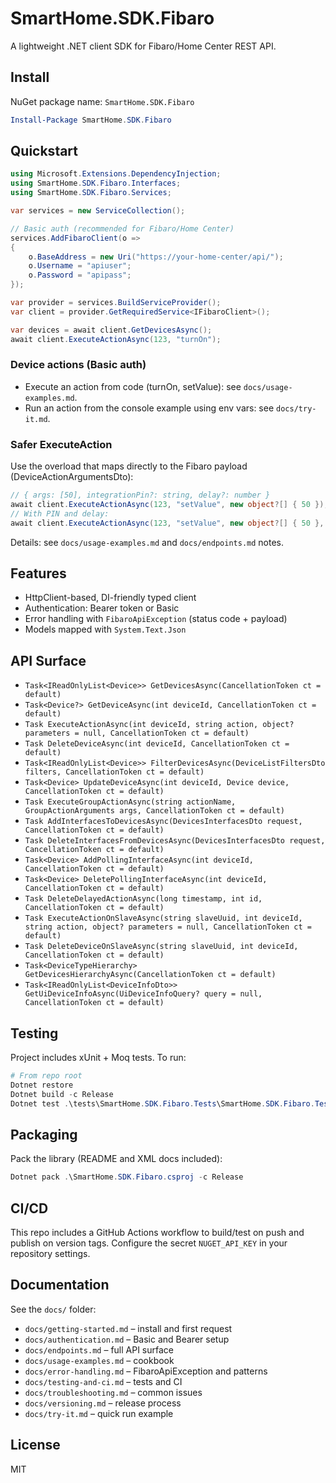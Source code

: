 # SmartHome.SDK.Fibaro

A lightweight .NET client SDK for Fibaro/Home Center REST API.

## Install

NuGet package name: `SmartHome.SDK.Fibaro`

```powershell
Install-Package SmartHome.SDK.Fibaro
```

## Quickstart

```csharp
using Microsoft.Extensions.DependencyInjection;
using SmartHome.SDK.Fibaro.Interfaces;
using SmartHome.SDK.Fibaro.Services;

var services = new ServiceCollection();

// Basic auth (recommended for Fibaro/Home Center)
services.AddFibaroClient(o =>
{
    o.BaseAddress = new Uri("https://your-home-center/api/");
    o.Username = "apiuser";
    o.Password = "apipass";
});

var provider = services.BuildServiceProvider();
var client = provider.GetRequiredService<IFibaroClient>();

var devices = await client.GetDevicesAsync();
await client.ExecuteActionAsync(123, "turnOn");
```

### Device actions (Basic auth)

- Execute an action from code (turnOn, setValue): see `docs/usage-examples.md`.
- Run an action from the console example using env vars: see `docs/try-it.md`.

### Safer ExecuteAction

Use the overload that maps directly to the Fibaro payload (DeviceActionArgumentsDto):

```csharp
// { args: [50], integrationPin?: string, delay?: number }
await client.ExecuteActionAsync(123, "setValue", new object?[] { 50 });
// With PIN and delay:
await client.ExecuteActionAsync(123, "setValue", new object?[] { 50 }, integrationPin: "1234", delaySeconds: 30);
```

Details: see `docs/usage-examples.md` and `docs/endpoints.md` notes.

## Features
- HttpClient-based, DI-friendly typed client
- Authentication: Bearer token or Basic
- Error handling with `FibaroApiException` (status code + payload)
- Models mapped with `System.Text.Json`

## API Surface
- `Task<IReadOnlyList<Device>> GetDevicesAsync(CancellationToken ct = default)`
- `Task<Device?> GetDeviceAsync(int deviceId, CancellationToken ct = default)`
- `Task ExecuteActionAsync(int deviceId, string action, object? parameters = null, CancellationToken ct = default)`
- `Task DeleteDeviceAsync(int deviceId, CancellationToken ct = default)`
- `Task<IReadOnlyList<Device>> FilterDevicesAsync(DeviceListFiltersDto filters, CancellationToken ct = default)`
- `Task<Device> UpdateDeviceAsync(int deviceId, Device device, CancellationToken ct = default)`
- `Task ExecuteGroupActionAsync(string actionName, GroupActionArguments args, CancellationToken ct = default)`
- `Task AddInterfacesToDevicesAsync(DevicesInterfacesDto request, CancellationToken ct = default)`
- `Task DeleteInterfacesFromDevicesAsync(DevicesInterfacesDto request, CancellationToken ct = default)`
- `Task<Device> AddPollingInterfaceAsync(int deviceId, CancellationToken ct = default)`
- `Task<Device> DeletePollingInterfaceAsync(int deviceId, CancellationToken ct = default)`
- `Task DeleteDelayedActionAsync(long timestamp, int id, CancellationToken ct = default)`
- `Task ExecuteActionOnSlaveAsync(string slaveUuid, int deviceId, string action, object? parameters = null, CancellationToken ct = default)`
- `Task DeleteDeviceOnSlaveAsync(string slaveUuid, int deviceId, CancellationToken ct = default)`
- `Task<DeviceTypeHierarchy> GetDevicesHierarchyAsync(CancellationToken ct = default)`
- `Task<IReadOnlyList<DeviceInfoDto>> GetUiDeviceInfoAsync(UiDeviceInfoQuery? query = null, CancellationToken ct = default)`

## Testing

Project includes xUnit + Moq tests. To run:

```powershell
# From repo root
Dotnet restore
Dotnet build -c Release
Dotnet test .\tests\SmartHome.SDK.Fibaro.Tests\SmartHome.SDK.Fibaro.Tests.csproj -c Release
```

## Packaging

Pack the library (README and XML docs included):

```powershell
Dotnet pack .\SmartHome.SDK.Fibaro.csproj -c Release
```

## CI/CD

This repo includes a GitHub Actions workflow to build/test on push and publish on version tags. Configure the secret `NUGET_API_KEY` in your repository settings.

## Documentation

See the `docs/` folder:
- `docs/getting-started.md` – install and first request
- `docs/authentication.md` – Basic and Bearer setup
- `docs/endpoints.md` – full API surface
- `docs/usage-examples.md` – cookbook
- `docs/error-handling.md` – FibaroApiException and patterns
- `docs/testing-and-ci.md` – tests and CI
- `docs/troubleshooting.md` – common issues
- `docs/versioning.md` – release process
- `docs/try-it.md` – quick run example

## License

MIT
